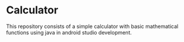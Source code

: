 # Calculator
This repository consists of a simple calculator with basic mathematical functions using java in android studio development.
